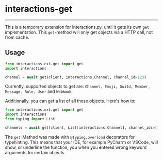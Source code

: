 # interactions-get
___________________
This is a temporary extension for interactions.py, until it gets its own `get` implementation. This `get`-method 
will only get objects via a HTTP call, not from cache.

## Usage
```python
from interactions.ext.get import get
import interactions

channel = await get(client, interactions.Channel, channel_id=123)
```
Currently, supported objects to get are: `Channel, Emoji, Guild, Member, Message, Role, User` and `Webhook`. 

Additionally, you can get a list of all those objects. Here's how to:
```python
from interactions.ext.get import get
import interactions
from typing import List

channels = await get(client, List[interactions.Channel], channel_ids=[123, 456, 789])
```

The `get`-Method was made with `@typing.overload` decorators for typehinting. This means that your IDE, for example 
PyCharm or VSCode, will show, or underline the function, you when you entered wrong keyword arguments for certain objects

